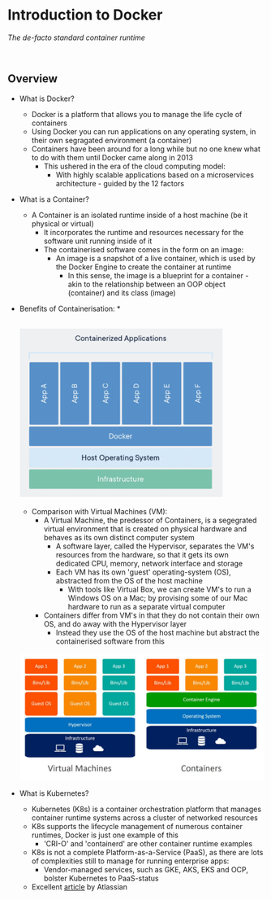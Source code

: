 # Introduction to Docker
*The de-facto standard container runtime*

<br>

## Overview
* What is Docker?
    * Docker is a platform that allows you to manage the life cycle of containers
    * Using Docker you can run applications on any operating system, in their own segragated environment (a container)
    * Containers have been around for a long while but no one knew what to do with them until Docker came along in 2013
        * This ushered in the era of the cloud computing model:
            * With highly scalable applications based on a microservices architecture - guided by the 12 factors
* What is a Container?
    * A Container is an isolated runtime inside of a host machine (be it physical or virtual)
        * It incorporates the runtime and resources necessary for the software unit running inside of it
        * The containerised software comes in the form on an image:
            * An image is a snapshot of a live container, which is used by the Docker Engine to create the container at runtime
                * In this sense, the image is a blueprint for a container - akin to the relationship between an OOP object (container) and its class (image)
* Benefits of Containerisation:
    * 

    <br>

    <img src="./res/containers.png" width="400" alt="containers">

    <br>
    <br>

    * Comparison with Virtual Machines (VM):
        * A Virtual Machine, the predessor of Containers, is a segegrated virtual environment that is created on physical hardware and behaves as its own distinct computer system
            * A software layer, called the Hypervisor, separates the VM's resources from the hardware, so that it gets its own dedicated CPU, memory, network interface and storage
            * Each VM has its own 'guest' operating-system (OS), abstracted from the OS of the host machine
                * With tools like Virtual Box, we can create VM's to run a Windows OS on a Mac; by provising some of our Mac hardware to run as a separate virtual computer
        * Containers differ from VM's in that they do not contain their own OS, and do away with the Hypervisor layer
            * Instead they use the OS of the host machine but abstract the containerised software from this

    <br>

    <img src="./res/containers-vs-vm.png" width="500" alt="containers vs vm">

* What is Kubernetes?
    * Kubernetes (K8s) is a container orchestration platform that manages container runtime systems across a cluster of networked resources
    * K8s supports the lifecycle management of numerous container runtimes, Docker is just one example of this
        * 'CRI-O' and 'containerd' are other container runtime examples
    * K8s is not a complete Platform-as-a-Service (PaaS), as there are lots of complexities still to manage for running enterprise apps:
        * Vendor-managed services, such as GKE, AKS, EKS and OCP, bolster Kubernetes to PaaS-status
    * Excellent [article](https://www.atlassian.com/microservices/microservices-architecture/kubernetes-vs-docker) by Atlassian